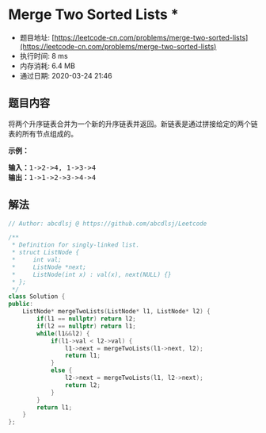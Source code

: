 # Merge Two Sorted Lists *
- 题目地址: [https://leetcode-cn.com/problems/merge-two-sorted-lists](https://leetcode-cn.com/problems/merge-two-sorted-lists)
- 执行时间: 8 ms
- 内存消耗: 6.4 MB
- 通过日期: 2020-03-24 21:46

## 题目内容
<p>将两个升序链表合并为一个新的升序链表并返回。新链表是通过拼接给定的两个链表的所有节点组成的。 </p>

<p><strong>示例：</strong></p>

<pre><strong>输入：</strong>1->2->4, 1->3->4
<strong>输出：</strong>1->1->2->3->4->4
</pre>


## 解法
```cpp
// Author: abcdlsj @ https://github.com/abcdlsj/Leetcode

/**
 * Definition for singly-linked list.
 * struct ListNode {
 *     int val;
 *     ListNode *next;
 *     ListNode(int x) : val(x), next(NULL) {}
 * };
 */
class Solution {
public:
    ListNode* mergeTwoLists(ListNode* l1, ListNode* l2) {
        if(l1 == nullptr) return l2;
        if(l2 == nullptr) return l1;
        while(l1&&l2) {
            if(l1->val < l2->val) {
                l1->next = mergeTwoLists(l1->next, l2);
                return l1;
            }
            else {
                l2->next = mergeTwoLists(l1, l2->next);
                return l2;
            }
        }
        return l1;
    }
};

```